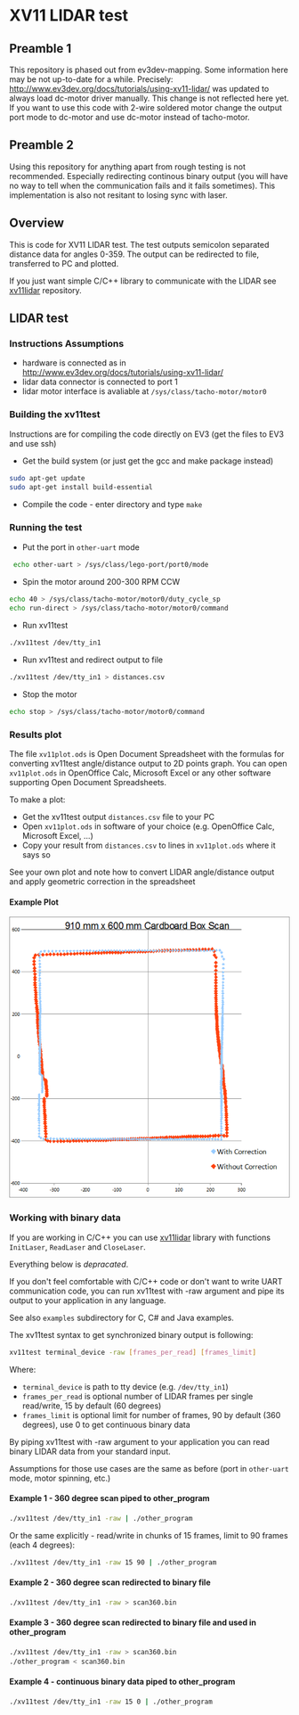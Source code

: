 # XV11 LIDAR test

## Preamble 1

This repository is phased out from ev3dev-mapping. Some information here may be not up-to-date for a while.
Precisely: http://www.ev3dev.org/docs/tutorials/using-xv11-lidar/ was updated to always load dc-motor driver manually.
This change is not reflected here yet.
If you want to use this code with 2-wire soldered motor change the output port mode to dc-motor and use dc-motor instead of tacho-motor.

## Preamble 2

Using this repository for anything apart from rough testing is not recommended. Especially redirecting continous binary output (you will have no way to tell when the communication fails and it fails sometimes). This implementation is also not resitant to losing sync with laser.

## Overview

This is code for XV11 LIDAR test. The test outputs semicolon separated distance data for angles 0-359.
The output can be redirected to file, transferred to PC and plotted.

If you just want simple C/C++ library to communicate with the LIDAR see [xv11lidar](https://github.com/bmegli/xv11lidar) repository.

## LIDAR test

### Instructions Assumptions 
- hardware is connected as in http://www.ev3dev.org/docs/tutorials/using-xv11-lidar/
- lidar data connector is connected to port 1
- lidar motor interface is avaliable at `/sys/class/tacho-motor/motor0`

### Building the xv11test

Instructions are for compiling the code directly on EV3 (get the files to EV3 and use ssh)

- Get the build system (or just get the gcc and make package instead)
```bash
sudo apt-get update
sudo apt-get install build-essential
```
- Compile the code - enter directory and type `make`

### Running the test

- Put the port in `other-uart` mode
```bash
 echo other-uart > /sys/class/lego-port/port0/mode
```
- Spin the motor around 200-300 RPM CCW
```bash
echo 40 > /sys/class/tacho-motor/motor0/duty_cycle_sp
echo run-direct > /sys/class/tacho-motor/motor0/command
```
- Run xv11test
```bash
./xv11test /dev/tty_in1
```
- Run xv11test and redirect output to file
```bash
./xv11test /dev/tty_in1 > distances.csv
```
- Stop the motor
```bash 
echo stop > /sys/class/tacho-motor/motor0/command
```

### Results plot

The file `xv11plot.ods` is Open Document Spreadsheet with the formulas for converting xv11test angle/distance output to 2D points graph.
You can open `xv11plot.ods` in OpenOffice Calc, Microsoft Excel or any other software supporting Open Document Spreadsheets.

To make a plot:
- Get the xv11test output `distances.csv` file to your PC
- Open `xv11plot.ods` in software of your choice (e.g. OpenOffice Calc, Microsoft Excel, ...) 
- Copy your result from `distances.csv` to lines in `xv11plot.ods` where it says so

See your own plot and note how to convert LIDAR angle/distance output and apply geometric correction in the spreadsheet

#### Example Plot

![Alt text](img/xv11plot.png "XV11 scan sample image")

### Working with binary data

If you are working in C/C++ you can use [xv11lidar](https://github.com/bmegli/xv11lidar) library with functions `InitLaser`, `ReadLaser` and `CloseLaser`.

Everything below is *depracated*.

If you don't feel comfortable with C/C++ code or don't want to write UART communication code, you can run xv11test with -raw argument and pipe its output to your application in any language.

See also `examples` subdirectory for C, C# and Java examples.

The xv11test syntax to get synchronized binary output is following:
```bash
xv11test terminal_device -raw [frames_per_read] [frames_limit]
```

Where:
- `terminal_device` is path to tty device (e.g. `/dev/tty_in1`)
- `frames_per_read` is optional number of LIDAR frames per single read/write, 15 by default (60 degrees)
- `frames_limit` is optional limit for number of frames, 90 by default (360 degrees), use 0 to get continuous binary data

By piping xv11test with -raw argument to your application you can read binary LIDAR data from your standard input. 

Assumptions for those use cases are the same as before (port in `other-uart` mode, motor spinning, etc.)

#### Example 1 - 360 degree scan piped to other_program

```bash
./xv11test /dev/tty_in1 -raw | ./other_program
```

Or the same explicitly - read/write in chunks of 15 frames, limit to 90 frames (each 4 degrees):

```bash
./xv11test /dev/tty_in1 -raw 15 90 | ./other_program
```

#### Example 2 - 360 degree scan redirected to binary file

 ```bash
./xv11test /dev/tty_in1 -raw > scan360.bin
```

#### Example 3 - 360 degree scan redirected to binary file and used in other_program

```bash
./xv11test /dev/tty_in1 -raw > scan360.bin
./other_program < scan360.bin
```

#### Example 4 - continuous binary data piped to other_program

```bash
./xv11test /dev/tty_in1 -raw 15 0 | ./other_program
```

